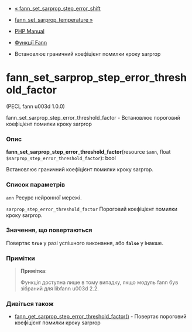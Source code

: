 - [«
fann_set_sarprop_step_error_shift](function.fann-set-sarprop-step-error-shift.md)
- [fann_set_sarprop_temperature
»](function.fann-set-sarprop-temperature.md)

- [PHP Manual](index.md)
- [Функції Fann](ref.fann.md)
- Встановлює граничний коефіцієнт помилки кроку sarprop

# fann_set_sarprop_step_error_threshold_factor

(PECL fann u003d 1.0.0)

fann_set_sarprop_step_error_threshold_factor - Встановлює пороговий
коефіцієнт помилки кроку sarprop

### Опис

**fann_set_sarprop_step_error_threshold_factor**(resource `$ann`, float
`$sarprop_step_error_threshold_factor`): bool

Встановлює граничний коефіцієнт помилки кроку sarprop.

### Список параметрів

`ann`
Ресурс нейронної мережі.

`sarprop_step_error_threshold_factor`
Пороговий коефіцієнт помилки кроку sarprop.

### Значення, що повертаються

Повертає **`true`** у разі успішного виконання, або **`false`** у
інакше.

### Примітки

> **Примітка**:
>
> Функція доступна лише в тому випадку, якщо модуль fann був зібраний для
> libfann u003d 2.2.

### Дивіться також

- [fann_get_sarprop_step_error_threshold_factor()](function.fann-get-sarprop-step-error-threshold-factor.md) -
Повертає пороговий коефіцієнт помилки кроку sarprop
